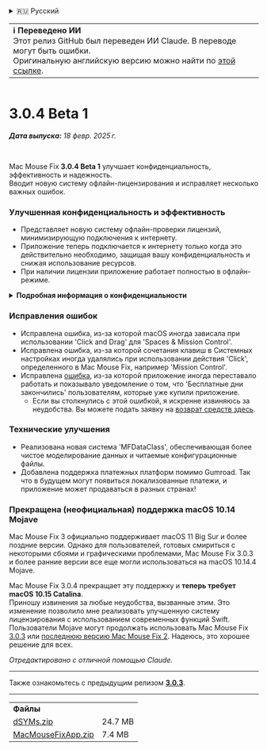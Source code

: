 <details>
<summary>🇷🇺 Русский</summary>

[🇬🇧 English (GitHub)](https://github.com/noah-nuebling/mac-mouse-fix/releases/tag/3.0.4-Beta-1)\
[🇦🇩 Català](https://redirect.macmousefix.com/?target=mmf-release&tag=3.0.4-Beta-1&locale=ca)\
[🇩🇪 Deutsch](https://redirect.macmousefix.com/?target=mmf-release&tag=3.0.4-Beta-1&locale=de)\
[🇪🇸 Español](https://redirect.macmousefix.com/?target=mmf-release&tag=3.0.4-Beta-1&locale=es)\
[🇫🇷 Français](https://redirect.macmousefix.com/?target=mmf-release&tag=3.0.4-Beta-1&locale=fr)\
[🇮🇩 Indonesia](https://redirect.macmousefix.com/?target=mmf-release&tag=3.0.4-Beta-1&locale=id)\
[🇮🇹 Italiano](https://redirect.macmousefix.com/?target=mmf-release&tag=3.0.4-Beta-1&locale=it)\
[🇭🇺 Magyar](https://redirect.macmousefix.com/?target=mmf-release&tag=3.0.4-Beta-1&locale=hu)\
[🇳🇱 Nederlands](https://redirect.macmousefix.com/?target=mmf-release&tag=3.0.4-Beta-1&locale=nl)\
[🇵🇱 Polski](https://redirect.macmousefix.com/?target=mmf-release&tag=3.0.4-Beta-1&locale=pl)\
[🇧🇷 Português (Brasil)](https://redirect.macmousefix.com/?target=mmf-release&tag=3.0.4-Beta-1&locale=pt-BR)\
[🇵🇹 Português (Portugal)](https://redirect.macmousefix.com/?target=mmf-release&tag=3.0.4-Beta-1&locale=pt-PT)\
[🇷🇴 Română](https://redirect.macmousefix.com/?target=mmf-release&tag=3.0.4-Beta-1&locale=ro)\
[🇸🇪 Svenska](https://redirect.macmousefix.com/?target=mmf-release&tag=3.0.4-Beta-1&locale=sv)\
[🇻🇳 Tiếng Việt](https://redirect.macmousefix.com/?target=mmf-release&tag=3.0.4-Beta-1&locale=vi)\
[🇹🇷 Türkçe](https://redirect.macmousefix.com/?target=mmf-release&tag=3.0.4-Beta-1&locale=tr)\
[🇨🇿 Čeština](https://redirect.macmousefix.com/?target=mmf-release&tag=3.0.4-Beta-1&locale=cs)\
[🇬🇷 Ελληνικά](https://redirect.macmousefix.com/?target=mmf-release&tag=3.0.4-Beta-1&locale=el)\
**🇷🇺 Русский**\
[🇺🇦 Українська](https://redirect.macmousefix.com/?target=mmf-release&tag=3.0.4-Beta-1&locale=uk)\
[🇮🇱 עברית](https://redirect.macmousefix.com/?target=mmf-release&tag=3.0.4-Beta-1&locale=he)\
[🇸🇦 العربية](https://redirect.macmousefix.com/?target=mmf-release&tag=3.0.4-Beta-1&locale=ar)\
[🇮🇳 हिन्दी](https://redirect.macmousefix.com/?target=mmf-release&tag=3.0.4-Beta-1&locale=hi)\
[🇹🇭 ไทย](https://redirect.macmousefix.com/?target=mmf-release&tag=3.0.4-Beta-1&locale=th)\
[🇨🇳 中文 (简体)](https://redirect.macmousefix.com/?target=mmf-release&tag=3.0.4-Beta-1&locale=zh-Hans)\
[🇨🇳 中文 (繁體)](https://redirect.macmousefix.com/?target=mmf-release&tag=3.0.4-Beta-1&locale=zh-Hant)\
[🇭🇰 中文（香港)](https://redirect.macmousefix.com/?target=mmf-release&tag=3.0.4-Beta-1&locale=zh-HK)\
[🇯🇵 日本語](https://redirect.macmousefix.com/?target=mmf-release&tag=3.0.4-Beta-1&locale=ja)\
[🇰🇷 한국어](https://redirect.macmousefix.com/?target=mmf-release&tag=3.0.4-Beta-1&locale=ko)\
[Help translate Mac Mouse Fix to different languages!](https://github.com/noah-nuebling/mac-mouse-fix/discussions/731)
</details>
<table align=><td>
<b>ℹ️ Переведено ИИ</b><br>
Этот релиз GitHub был переведен ИИ Claude. В переводе могут быть ошибки.<br>
Оригинальную английскую версию можно найти по <a href="https://github.com/noah-nuebling/mac-mouse-fix/releases/tag/3.0.4-Beta-1">этой ссылке</a>.
</td></table>

<table></table>

# 3.0.4 Beta 1
***Дата выпуска:** 18 февр. 2025 г.*

<br>

Mac Mouse Fix **3.0.4 Beta 1** улучшает конфиденциальность, эффективность и надежность.\
Вводит новую систему офлайн-лицензирования и исправляет несколько важных ошибок.

### Улучшенная конфиденциальность и эффективность

- Представляет новую систему офлайн-проверки лицензий, минимизирующую подключения к интернету.
- Приложение теперь подключается к интернету только когда это действительно необходимо, защищая вашу конфиденциальность и снижая использование ресурсов.
- При наличии лицензии приложение работает полностью в офлайн-режиме.

<details>
<summary><b>Подробная информация о конфиденциальности</b></summary>
Предыдущие версии проверяли лицензии онлайн при каждом запуске, что потенциально позволяло сторонним серверам (GitHub и Gumroad) сохранять логи подключений. Новая система устраняет ненужные подключения – после первоначальной активации лицензии она подключается к интернету только если локальные данные лицензии повреждены.
<br><br>
Хотя я лично никогда не записывал действия пользователей, предыдущая система теоретически позволяла сторонним серверам логировать IP-адреса и время подключений. Gumroad также мог логировать ваш лицензионный ключ и потенциально связывать его с любой личной информацией, которую они записали о вас при покупке Mac Mouse Fix.
<br><br>
Я не учел эти тонкие вопросы конфиденциальности при создании оригинальной системы лицензирования, но теперь Mac Mouse Fix максимально конфиденциален и независим от интернета!
<br><br>
Также смотрите <a href=https://gumroad.com/privacy>политику конфиденциальности Gumroad</a> и мой <a href=https://github.com/noah-nuebling/mac-mouse-fix/issues/976#issuecomment-2140955801>комментарий на GitHub</a>.

</details>

### Исправления ошибок

- Исправлена ошибка, из-за которой macOS иногда зависала при использовании 'Click and Drag' для 'Spaces & Mission Control'.
- Исправлена ошибка, из-за которой сочетания клавиш в Системных настройках иногда удалялись при использовании действия 'Click', определенного в Mac Mouse Fix, например 'Mission Control'.
- Исправлена [ошибка](https://github.com/noah-nuebling/mac-mouse-fix/issues?q=state%3Aopen%20label%3A%22%27Free%20days%20are%20over%27%20bug%22), из-за которой приложение иногда переставало работать и показывало уведомление о том, что 'Бесплатные дни закончились' пользователям, которые уже купили приложение.
    - Если вы столкнулись с этой ошибкой, я искренне извиняюсь за неудобства. Вы можете подать заявку на [возврат средств здесь](https://redirect.macmousefix.com/?message=&target=mmf-apply-for-refund&locale=ru).

### Технические улучшения

- Реализована новая система 'MFDataClass', обеспечивающая более чистое моделирование данных и читаемые конфигурационные файлы.
- Добавлена поддержка платежных платформ помимо Gumroad. Так что в будущем могут появиться локализованные платежи, и приложение может продаваться в разных странах!

### Прекращена (неофициальная) поддержка macOS 10.14 Mojave

Mac Mouse Fix 3 официально поддерживает macOS 11 Big Sur и более поздние версии. Однако для пользователей, готовых смириться с некоторыми сбоями и графическими проблемами, Mac Mouse Fix 3.0.3 и более ранние версии все еще могли использоваться на macOS 10.14.4 Mojave.

Mac Mouse Fix 3.0.4 прекращает эту поддержку и **теперь требует macOS 10.15 Catalina**.\
Приношу извинения за любые неудобства, вызванные этим. Это изменение позволило мне реализовать улучшенную систему лицензирования с использованием современных функций Swift. Пользователи Mojave могут продолжать использовать Mac Mouse Fix [3.0.3](https://redirect.macmousefix.com/?target=mmf-release&tag=3.0.3&locale=ru) или [последнюю версию Mac Mouse Fix 2](https://redirect.macmousefix.com/?target=mmf2-latest&locale=ru). Надеюсь, это хорошее решение для всех.

*Отредактировано с отличной помощью Claude.*

---

Также ознакомьтесь с предыдущим релизом [**3.0.3**](https://redirect.macmousefix.com/?target=mmf-release&tag=3.0.3&locale=ru).

---

<table align="start">
<tr>
    <td colspan=2>
        <b>Файлы</b>
    </td>
</tr>
<tr>
    <td><a href="https://github.com/noah-nuebling/mac-mouse-fix/releases/download/3.0.4-Beta-1/dSYMs.zip">dSYMs.zip</a></td>
    <td>24.7 MB</td>
</tr>
<tr>
    <td><a href="https://github.com/noah-nuebling/mac-mouse-fix/releases/download/3.0.4-Beta-1/MacMouseFixApp.zip">MacMouseFixApp.zip</a></td>
    <td>7.4 MB</td>
</tr>
</table>